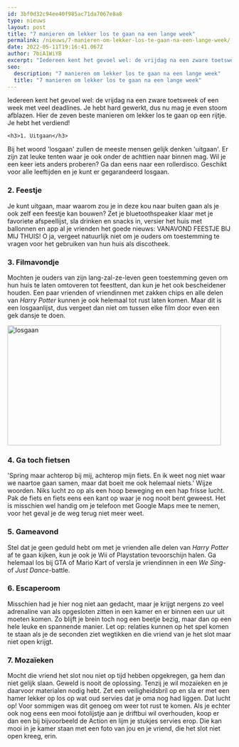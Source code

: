 ```yaml
---
id: 3bf0d32c94ee40f985ac71da7067e8a8
type: nieuws
layout: post
title: "7 manieren om lekker los te gaan na een lange week"
permalink: /nieuws/7-manieren-om-lekker-los-te-gaan-na-een-lange-week/
date: 2022-05-11T19:16:41.067Z
author: 7biA1WiYB
excerpt: "Iedereen kent het gevoel wel: de vrijdag na een zware toetsweek of een week met veel deadlines. Je hebt hard gewerkt, dus nu mag je even stoom afblazen. Hier de zeven beste manieren om lekker los te gaan op een rijtje. Je hebt het verdiend!  "
seo:
  description: "7 manieren om lekker los te gaan na een lange week"
  title: "7 manieren om lekker los te gaan na een lange week"
---
```

Iedereen kent het gevoel wel: de vrijdag na een zware toetsweek of een week met veel deadlines. Je hebt hard gewerkt, dus nu mag je even stoom afblazen. Hier de zeven beste manieren om lekker los te gaan op een rijtje. Je hebt het verdiend!  

    <h3>1. Uitgaan</h3>
<p>Bij het woord 'losgaan' zullen de meeste mensen gelijk denken 'uitgaan'. Er zijn zat leuke tenten waar je ook onder de achttien naar binnen mag. Wil je een keer iets anders proberen? Ga dan eens naar een rollerdisco. Geschikt voor alle leeftijden en je kunt er gegarandeerd losgaan.</p>
<h3>2. Feestje</h3>
<p>Je kunt uitgaan, maar waarom zou je in deze kou naar buiten gaan als je ook zelf een feestje kan bouwen? Zet je bluetoothspeaker klaar met je favoriete afspeellijst, sla drinken en snacks in, versier het huis met ballonnen en app al je vrienden het goede nieuws: VANAVOND FEESTJE BIJ MIJ THUIS! O ja, vergeet natuurlijk niet om je ouders om toestemming te vragen voor het gebruiken van hun huis als discotheek.</p>
<h3>3. Filmavondje</h3>
<p>Mochten je ouders van zijn lang-zal-ze-leven geen toestemming geven om hun huis te laten omtoveren tot feesttent, dan kun je het ook bescheidener houden. Een paar vrienden of vriendinnen met zakken chips en alle delen van <em>Harry Potter</em> kunnen je ook helemaal tot rust laten komen. Maar dit is een losgaanlijst, dus vergeet dan niet om tussen elke film door even een gek dansje te doen.</p>
<p><div class="media media-element-container media-default"><div id="file-535401" class="file file-image file-image-gif">

        
  
  <div class="content">
    <img alt="losgaan" title="Gif: Giphy" height="270" width="480" class="media-element file-default" data-delta="1" src="https://original.sevendays.nl/sites/default/files/giphy_67.gif">  </div>

  
</div>
</div>
<h3>4. Ga toch fietsen</h3>
<p>'Spring maar achterop bij mij, achterop mijn fiets. En ik weet nog niet waar we naartoe gaan samen, maar dat boeit me ook helemaal niets.' Wijze woorden. Niks lucht zo op als een hoop beweging en een hap frisse lucht. Pak de fiets en fiets eens een kant op waar je nog nooit bent geweest. Het is misschien wel handig om je telefoon met Google Maps mee te nemen, voor het geval je de weg terug niet meer weet.</p>
<h3>5. Gameavond</h3>
<p>Stel dat je geen geduld hebt om met je vrienden alle delen van <em>Harry Potter</em> af te gaan kijken, kun je ook je Wii of Playstation tevoorschijn halen. Ga helemaal los bij GTA of Mario Kart of versla je vriendinnen in een <em>We Sing</em>- of <em>Just Dance</em>-battle.</p>
<h3>6. Escaperoom</h3>
<p>Misschien had je hier nog niet aan gedacht, maar je krijgt nergens zo veel adrenaline van als opgesloten zitten in een kamer en er binnen een uur uit moeten komen. Zo blijft je brein toch nog een beetje bezig, maar dan op een hele leuke en spannende manier. Let op: relaties kunnen op het spel komen te staan als je de seconden ziet wegtikken en die vriend van je het slot maar niet open krijgt.</p>
<h3>7. Mozaïeken</h3>
<p>Mocht die vriend het slot nou niet op tijd hebben opgekregen, ga hem dan niet gelijk slaan. Geweld is nooit de oplossing. Tenzij je wil mozaïeken en je daarvoor materialen nodig hebt. Zet een veiligheidsbril op en sla er met een hamer lekker op los op wat oud servies dat je oma nog had liggen. Dat lucht op! Voor sommigen was dit genoeg om weer tot rust te komen. Als je echter ook nog eens een mooi fotolijstje aan je driftbui wil overhouden, koop er dan een bij bijvoorbeeld de Action en lijm je stukjes servies erop. Die kan mooi in je kamer staan met een foto van jou en je vriend, die het slot niet open kreeg, erin.</p>  
